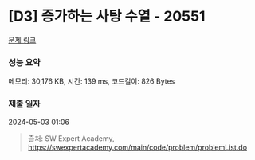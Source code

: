 # [D3] 증가하는 사탕 수열 - 20551 

[문제 링크](https://swexpertacademy.com/main/code/problem/problemDetail.do?contestProbId=AY4XhKTKU0IDFARM) 

### 성능 요약

메모리: 30,176 KB, 시간: 139 ms, 코드길이: 826 Bytes

### 제출 일자

2024-05-03 01:06



> 출처: SW Expert Academy, https://swexpertacademy.com/main/code/problem/problemList.do